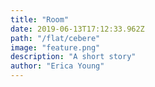 ```yaml
---
title: "Room"
date: 2019-06-13T17:12:33.962Z
path: "/flat/cebere"
image: "feature.png"
description: "A short story"
author: "Erica Young"
---
```


